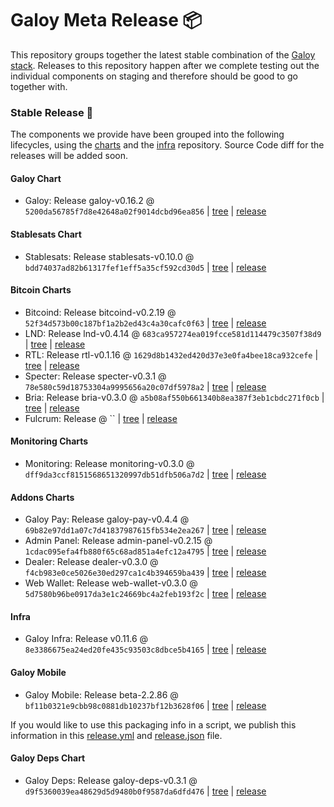 # Galoy Meta Release 📦

This repository groups together the latest stable combination of the [Galoy stack](https://github.com/GaloyMoney/awesome-galoy#tech-components).
Releases to this repository happen after we complete testing out the individual components on staging and therefore should be good to go together with.

### Stable Release 🎉

The components we provide have been grouped into the following lifecycles, using the [charts](https://github.com/GaloyMoney/charts) and the [infra](https://github.com/GaloyMoney/galoy-infra) repository.
Source Code diff for the releases will be added soon.

#### Galoy Chart
- Galoy: Release galoy-v0.16.2 @ `5200da56785f7d8e42648a02f9014dcbd96ea856` | [tree](https://github.com/GaloyMoney/charts/tree/5200da56785f7d8e42648a02f9014dcbd96ea856/charts/galoy) | [release](https://github.com/GaloyMoney/charts/releases/tag/galoy-v0.16.2)

#### Stablesats Chart
- Stablesats: Release stablesats-v0.10.0 @ `bdd74037ad82b61317fef1eff5a35cf592cd30d5` | [tree](https://github.com/GaloyMoney/charts/tree/bdd74037ad82b61317fef1eff5a35cf592cd30d5/charts/stablesats) | [release](https://github.com/GaloyMoney/charts/releases/tag/stablesats-v0.10.0)

#### Bitcoin Charts
- Bitcoind: Release bitcoind-v0.2.19 @ `52f34d573b00c187bf1a2b2ed43c4a30cafc0f63` | [tree](https://github.com/GaloyMoney/charts/tree/52f34d573b00c187bf1a2b2ed43c4a30cafc0f63/charts/bitcoind) | [release](https://github.com/GaloyMoney/charts/releases/tag/bitcoind-v0.2.19)
- LND: Release lnd-v0.4.14 @ `683ca957274ea019fcce581d114479c3507f38d9` | [tree](https://github.com/GaloyMoney/charts/tree/683ca957274ea019fcce581d114479c3507f38d9/charts/lnd) | [release](https://github.com/GaloyMoney/charts/releases/tag/lnd-v0.4.14)
- RTL: Release rtl-v0.1.16 @ `1629d8b1432ed420d37e3e0fa4bee18ca932cefe` | [tree](https://github.com/GaloyMoney/charts/tree/1629d8b1432ed420d37e3e0fa4bee18ca932cefe/charts/rtl) | [release](https://github.com/GaloyMoney/charts/releases/tag/rtl-v0.1.16)
- Specter: Release specter-v0.3.1 @ `78e580c59d18753304a9995656a20c07df5978a2` | [tree](https://github.com/GaloyMoney/charts/tree/78e580c59d18753304a9995656a20c07df5978a2/charts/specter) | [release](https://github.com/GaloyMoney/charts/releases/tag/specter-v0.3.1)
- Bria: Release bria-v0.3.0 @ `a5b08af550b661340b8ea387f3eb1cbdc271f0cb` | [tree](https://github.com/GaloyMoney/charts/tree/a5b08af550b661340b8ea387f3eb1cbdc271f0cb/charts/bria) | [release](https://github.com/GaloyMoney/charts/releases/tag/bria-v0.3.0)
- Fulcrum: Release  @ `` | [tree](https://github.com/GaloyMoney/charts/tree//charts/fulcrum) | [release](https://github.com/GaloyMoney/charts/releases/tag/)

#### Monitoring Charts
- Monitoring: Release monitoring-v0.3.0 @ `dff9da3ccf8151568651320997db51dfb506a7d2` | [tree](https://github.com/GaloyMoney/charts/tree/dff9da3ccf8151568651320997db51dfb506a7d2/charts/monitoring) | [release](https://github.com/GaloyMoney/charts/releases/tag/monitoring-v0.3.0)

#### Addons Charts
- Galoy Pay: Release galoy-pay-v0.4.4 @ `69b82e97dd1a07c7d41837987615fb534e2ea267` | [tree](https://github.com/GaloyMoney/charts/tree/69b82e97dd1a07c7d41837987615fb534e2ea267/charts/galoy-pay) | [release](https://github.com/GaloyMoney/charts/releases/tag/galoy-pay-v0.4.4)
- Admin Panel: Release admin-panel-v0.2.15 @ `1cdac095efa4fb880f65c68ad851a4efc12a4795` | [tree](https://github.com/GaloyMoney/charts/tree/1cdac095efa4fb880f65c68ad851a4efc12a4795/charts/admin-panel) | [release](https://github.com/GaloyMoney/charts/releases/tag/admin-panel-v0.2.15)
- Dealer: Release dealer-v0.3.0 @ `f4cb983e0ce5026e30ed297ca1c4b394659ba439` | [tree](https://github.com/GaloyMoney/charts/tree/f4cb983e0ce5026e30ed297ca1c4b394659ba439/charts/dealer) | [release](https://github.com/GaloyMoney/charts/releases/tag/dealer-v0.3.0)
- Web Wallet: Release web-wallet-v0.3.0 @ `5d7580b96be0917da3e1c24669bc4a2feb193f2c` | [tree](https://github.com/GaloyMoney/charts/tree/5d7580b96be0917da3e1c24669bc4a2feb193f2c/charts/web-wallet) | [release](https://github.com/GaloyMoney/charts/releases/tag/web-wallet-v0.3.0)

#### Infra

- Galoy Infra: Release v0.11.6 @ `8e3386675ea24ed20fe435c93503c8dbce5b4165` | [tree](https://github.com/GaloyMoney/galoy-infra/tree/8e3386675ea24ed20fe435c93503c8dbce5b4165) | [release](https://github.com/GaloyMoney/galoy-infra/releases/tag/v0.11.6)

#### Galoy Mobile

- Galoy Mobile: Release beta-2.2.86 @ `bf11b0321e9cbb98c0881db10237bf12b3628f06` | [tree](https://github.com/GaloyMoney/galoy-mobile/tree/bf11b0321e9cbb98c0881db10237bf12b3628f06) | [release](https://github.com/GaloyMoney/galoy-mobile/releases/tag/beta-2.2.86)

If you would like to use this packaging info in a script, we publish this information in this [release.yml](./release.yml) and [release.json](./release.json) file.

#### Galoy Deps Chart
- Galoy Deps: Release galoy-deps-v0.3.1 @ `d9f5360039ea48629d5d9480b0f9587da6dfd476` | [tree](https://github.com/GaloyMoney/charts/tree/d9f5360039ea48629d5d9480b0f9587da6dfd476/charts/galoy-deps) | [release](https://github.com/GaloyMoney/charts/releases/tag/galoy-deps-v0.3.1)
